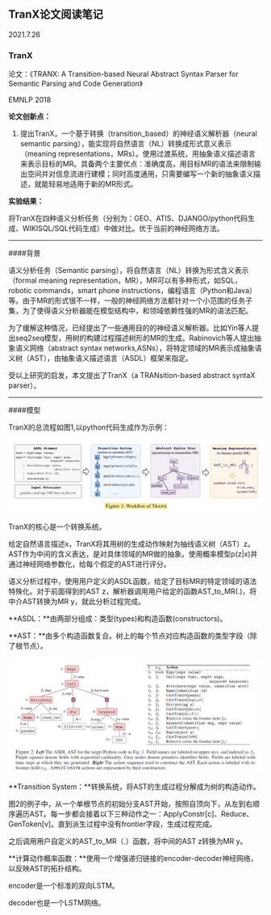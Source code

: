 ## TranX论文阅读笔记

2021.7.26

### TranX
论文：《TRANX: A Transition-based Neural Abstract Syntax Parser for Semantic
Parsing and Code Generation》

EMNLP 2018

**论文创新点：**

1. 提出TranX，一个基于转换（transition_based）的神经语义解析器（neural semantic parsing），能实现将自然语言（NL）转换成形式意义表示（meaning representations，MRs）。使用过渡系统，用抽象语义描述语言来表示目标的MR。具备两个主要优点：准确度高，用目标MR的语法来限制输出空间并对信息流进行建模；同时高度通用，只需要编写一个新的抽象语义描述，就能轻易地适用于新的MR形式。

**实验结果：**

将TranX在四种语义分析任务（分别为：GEO、ATIS、DJANGO/python代码生成、WIKISQL/SQL代码生成）中做对比。优于当前的神经网络方法。

---

####背景

语义分析任务（Semantic parsing），将自然语言（NL）转换为形式含义表示（formal meaning representation，MR），MR可以有多种形式，如SQL，robotic commands，smart phone instructions，编程语言（Python和Java）等。由于MR的形式很不一样，一般的神经网络方法都针对一个小范围的任务子集，为了使得语义分析器能在模型结构中，和领域依赖性强的MR的语法匹配。

为了缓解这种情况，已经提出了一些通用目的的神经语义解析器。比如Yin等人提出seq2seq模型，用树的构建过程描述树形的MR的生成。Rabinovich等人提出抽象语义网络（abstract syntax networks,ASNs），将特定领域的MR表示成抽象语义树（AST），由抽象语义描述语言（ASDL）框架来指定。

受以上研究的启发，本文提出了TranX（a TRANsition-based abstract syntaX parser）。

---

####模型

TranX的总流程如图1,以python代码生成作为示例：

![TranX示意图](Paperphoto/tranx_overview.png)

TranX的核心是一个转换系统。

给定自然语言描述x，TranX将其用树的生成动作映射为抽线语义树（AST）z。AST作为中间的含义表达，是对具体领域的MR做的抽象。使用概率模型p(z|x)并通过神经网络参数化，给每个假定的AST进行评分。

语义分析过程中，使用用户定义的ASDL函数，给定了目标MR的特定领域的语法特殊化。对于前面得到的AST z，解析器调用用户给定的函数AST_to_MR(.)，将中介AST转换为MR y，就此分析过程完成。

**ASDL：**由两部分组成：类型(types)和构造函数(constructors)。

**AST：**由多个构造函数复合。树上的每个节点对应构造函数的类型字段（除了根节点）。

![TranX ast](Paperphoto/tranx_ast.png)

**Transition System：**转换系统，将AST的生成过程分解成为树的构造动作。

图2的例子中，从一个单根节点的初始分支AST开始，按照自顶向下，从左到右顺序遍历AST。每一步都会接着以下三种动作之一：ApplyConstr[c]、Reduce、GenToken[v]。直到派生过程中没有frontier字段，生成过程完成。

之后调用用户自定义的AST_to_MR（.）函数，将中间的AST z转换为MR y。

**计算动作概率函数：**使用一个增强递归链接的encoder-decoder神经网络，以反映AST的拓扑结构。

encoder是一个标准的双向LSTM。

decoder也是一个LSTM网络。

